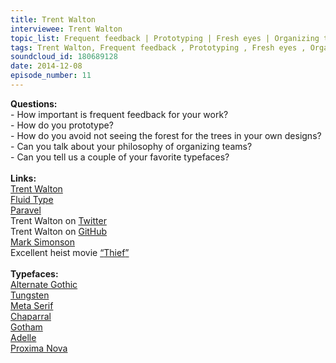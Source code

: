 ```yaml
--- 
title: Trent Walton
interviewee: Trent Walton
topic_list: Frequent feedback | Prototyping | Fresh eyes | Organizing teams | Favorite typefaces
tags: Trent Walton, Frequent feedback , Prototyping , Fresh eyes , Organizing teams , Favorite typefaces
soundcloud_id: 180689128
date: 2014-12-08
episode_number: 11
---
```

 
<p class="show_notes_display"><b>Questions:</b><br>- How important is frequent feedback for your work?<br>- How do you prototype?<br>- How do you avoid not seeing the forest for the trees in your own designs?<br>- Can you talk about your philosophy of organizing teams?<br>- Can you tell us a couple of your favorite typefaces?<br><br><b>Links:</b><br><a rel="nofollow" target="_blank" href="http://trentwalton.com/">Trent Walton</a><br><a rel="nofollow" target="_blank" href="http://trentwalton.com/2012/06/19/fluid-type/">Fluid Type</a><br><a rel="nofollow" target="_blank" href="http://paravelinc.com/">Paravel</a><br>Trent Walton on <a rel="nofollow" target="_blank" href="https://twitter.com/trentwalton">Twitter</a><br>Trent Walton on <a rel="nofollow" target="_blank" href="https://github.com/TrentWalton">GitHub</a><br><a rel="nofollow" target="_blank" href="http://www.marksimonson.com/">Mark Simonson</a><br>Excellent heist movie <a rel="nofollow" target="_blank" href="http://en.wikipedia.org/wiki/Thief_%28film%29">“</a><a rel="nofollow" target="_blank" href="http://en.wikipedia.org/wiki/Thief_%28film%29">Thief</a><a rel="nofollow" target="_blank" href="http://en.wikipedia.org/wiki/Thief_%28film%29">”</a><br><br><b>Typefaces:</b><br><a rel="nofollow" target="_blank" href="http://www.fonts.com/font/linotype/alternate-gothic">Alternate Gothic</a><br><a rel="nofollow" target="_blank" href="http://www.typography.com/fonts/tungsten/overview/">Tungsten</a><br><a rel="nofollow" target="_blank" href="https://typekit.com/fonts/ff-meta-serif-web-pro">Meta Serif</a><br><a rel="nofollow" target="_blank" href="http://www.fonts.com/font/adobe/chaparral#product_top">Chaparral</a><br><a rel="nofollow" target="_blank" href="http://www.typography.com/fonts/gotham/overview/">Gotham</a><br><a rel="nofollow" target="_blank" href="http://www.type-together.com/Adelle">Adelle</a><br><a rel="nofollow" target="_blank" href="http://www.marksimonson.com/fonts/view/proxima-nova">Proxima Nova</a><br><br><br><br><br><br></p>
